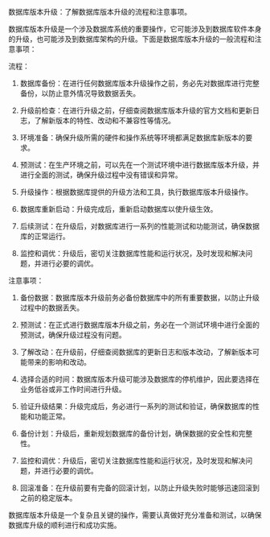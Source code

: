 数据库版本升级：了解数据库版本升级的流程和注意事项。

数据库版本升级是一个涉及数据库系统的重要操作，它可能涉及到数据库软件本身的升级，也可能涉及到数据库架构的升级。下面是数据库版本升级的一般流程和注意事项：

流程：

1. 数据库备份：在进行任何数据库版本升级操作之前，务必先对数据库进行完整备份，以防止意外情况导致数据丢失。

2. 升级前检查：在进行升级之前，仔细查阅数据库版本升级的官方文档和更新日志，了解新版本的特性、改动和不兼容性等情况。

3. 环境准备：确保升级所需的硬件和操作系统等环境都满足数据库新版本的要求。

4. 预测试：在生产环境之前，可以先在一个测试环境中进行数据库版本升级，并进行全面的测试，确保升级过程中没有错误和异常。

5. 升级操作：根据数据库提供的升级方法和工具，执行数据库版本升级操作。

6. 数据库重新启动：升级完成后，重新启动数据库以使升级生效。

7. 后续测试：在升级后，对数据库进行一系列的性能测试和功能测试，确保数据库的正常运行。

8. 监控和调优：升级后，密切关注数据库性能和运行状况，及时发现和解决问题，并进行必要的调优。

注意事项：

1. 备份数据：数据库版本升级前务必备份数据库中的所有重要数据，以防止升级过程中的数据丢失。

2. 预测试：在正式进行数据库版本升级之前，务必在一个测试环境中进行全面的预测试，确保升级过程没有问题。

3. 了解改动：在升级前，仔细查阅数据库的更新日志和版本改动，了解新版本可能带来的影响和改动。

4. 选择合适的时间：数据库版本升级可能涉及数据库的停机维护，因此要选择在业务低谷或非工作时间进行升级。

5. 验证升级结果：升级完成后，务必进行一系列的测试和验证，确保数据库的性能和功能正常。

6. 备份计划：升级后，重新规划数据库的备份计划，确保数据的安全性和完整性。

7. 监控和调优：升级后，密切关注数据库性能和运行状况，及时发现和解决问题，并进行必要的调优。

8. 回滚准备：在升级前要有完备的回滚计划，以防止升级失败时能够迅速回滚到之前的稳定版本。

数据库版本升级是一个复杂且关键的操作，需要认真做好充分准备和测试，以确保数据库升级的顺利进行和成功实施。
